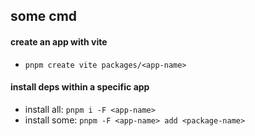 ## some cmd

#### create an app with vite

- `pnpm create vite packages/<app-name>`

#### install deps within a specific app

- install all: `pnpm i -F <app-name>`
- install some: `pnpm -F <app-name> add <package-name>`

